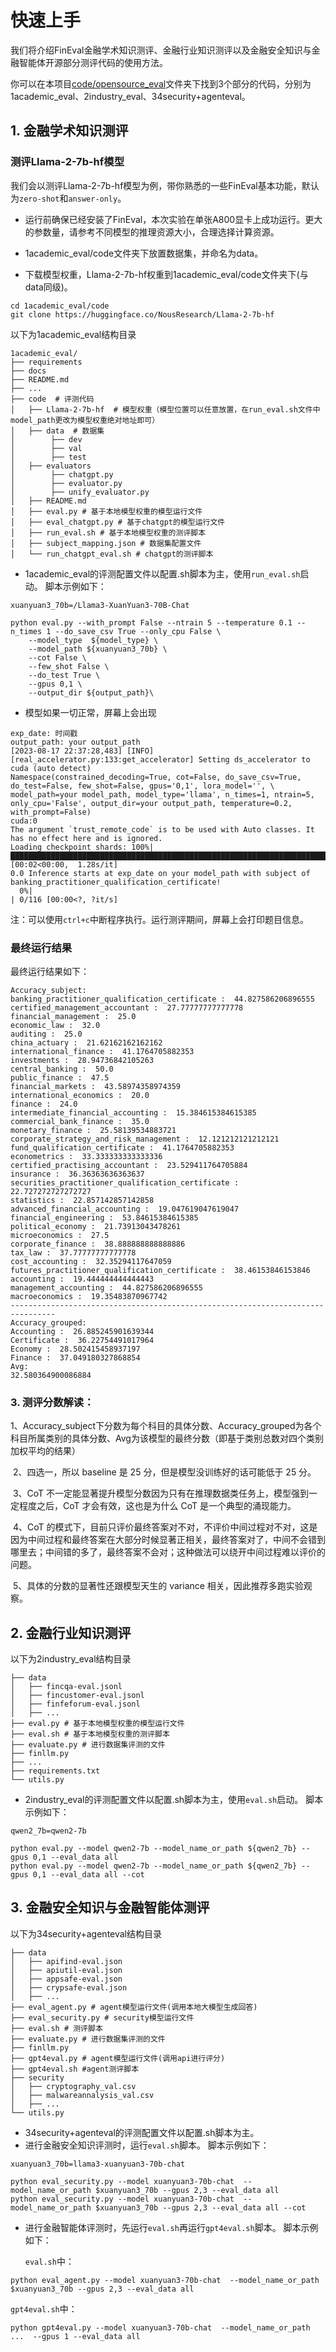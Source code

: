 # 快速上手
我们将介绍FinEval金融学术知识测评、金融行业知识测评以及金融安全知识与金融智能体开源部分测评代码的使用方法。

你可以在本项目[code/opensource_eval](/code/opensource_eval)文件夹下找到3个部分的代码，分别为1academic_eval、2industry_eval、34security+agenteval。

## 1. 金融学术知识测评
### 测评Llama-2-7b-hf模型
我们会以测评Llama-2-7b-hf模型为例，带你熟悉的一些FinEval基本功能，默认为`zero-shot`和`answer-only`。

- 运行前确保已经安装了FinEval，本次实验在单张A800显卡上成功运行。更大的参数量，请参考不同模型的推理资源大小，合理选择计算资源。

- 1academic_eval/code文件夹下放置数据集，并命名为data。

- 下载模型权重，Llama-2-7b-hf权重到1academic_eval/code文件夹下(与data同级)。

```text
cd 1academic_eval/code
git clone https://huggingface.co/NousResearch/Llama-2-7b-hf
```

  以下为1academic_eval结构目录

```text
1academic_eval/
├── requirements
├── docs
├── README.md
├── ...
├── code  # 评测代码
│   ├── Llama-2-7b-hf  # 模型权重（模型位置可以任意放置，在run_eval.sh文件中model_path更改为模型权重绝对地址即可）
│   ├── data  # 数据集
│	     ├── dev 
│	     ├── val 
│	     ├── test
│   ├── evaluators
│	     ├── chatgpt.py
│	     ├── evaluator.py
│	     ├── unify_evaluator.py
│   ├── README.md
│   ├── eval.py # 基于本地模型权重的模型运行文件
│   ├── eval_chatgpt.py # 基于chatgpt的模型运行文件
│   ├── run_eval.sh # 基于本地模型权重的测评脚本
│   ├── subject_mapping.json # 数据集配置文件
│   └── run_chatgpt_eval.sh # chatgpt的测评脚本
```

- 1academic_eval的评测配置文件以配置.sh脚本为主，使用`run_eval.sh`启动。
  脚本示例如下：
```
xuanyuan3_70b=/Llama3-XuanYuan3-70B-Chat

python eval.py --with_prompt False --ntrain 5 --temperature 0.1 --n_times 1 --do_save_csv True --only_cpu False \
    --model_type  ${model_type} \
    --model_path ${xuanyuan3_70b} \
    --cot False \
    --few_shot False \
    --do_test True \
    --gpus 0,1 \
    --output_dir ${output_path}\
```
- 模型如果一切正常，屏幕上会出现

```text
exp_date: 时间戳
output_path: your output_path
[2023-08-17 22:37:28,483] [INFO] [real_accelerator.py:133:get_accelerator] Setting ds_accelerator to cuda (auto detect)
Namespace(constrained_decoding=True, cot=False, do_save_csv=True, do_test=False, few_shot=False, gpus='0,1', lora_model='', \
model_path=your model_path, model_type='llama', n_times=1, ntrain=5, only_cpu='False', output_dir=your output_path, temperature=0.2, with_prompt=False)
cuda:0
The argument `trust_remote_code` is to be used with Auto classes. It has no effect here and is ignored.
Loading checkpoint shards: 100%|█████████████████████████████████████████████████████████████████████████████2/2 [00:02<00:00,  1.28s/it]
0.0 Inference starts at exp_date on your model_path with subject of banking_practitioner_qualification_certificate!
  0%|                                                                                                                                                                                                            | 0/116 [00:00<?, ?it/s]
```

注：可以使用`ctrl+c`中断程序执行。运行测评期间，屏幕上会打印题目信息。

### 最终运行结果

最终运行结果如下：

```text
Accuracy_subject:
banking_practitioner_qualification_certificate :  44.827586206896555
certified_management_accountant :  27.77777777777778
financial_management :  25.0
economic_law :  32.0
auditing :  25.0
china_actuary :  21.62162162162162
international_finance :  41.1764705882353
investments :  28.94736842105263
central_banking :  50.0
public_finance :  47.5
financial_markets :  43.58974358974359
international_economics :  20.0
finance :  24.0
intermediate_financial_accounting :  15.384615384615385
commercial_bank_finance :  35.0
monetary_finance :  25.58139534883721
corporate_strategy_and_risk_management :  12.121212121212121
fund_qualification_certificate :  41.1764705882353
econometrics :  33.333333333333336
certified_practising_accountant :  23.529411764705884
insurance :  36.36363636363637
securities_practitioner_qualification_certificate :  22.727272727272727
statistics :  22.857142857142858
advanced_financial_accounting :  19.047619047619047
financial_engineering :  53.84615384615385
political_economy :  21.73913043478261
microeconomics :  27.5
corporate_finance :  38.888888888888886
tax_law :  37.77777777777778
cost_accounting :  32.35294117647059
futures_practitioner_qualification_certificate :  38.46153846153846
accounting :  19.444444444444443
management_accounting :  44.827586206896555
macroeconomics :  19.35483870967742
--------------------------------------------------------------------------------
Accuracy_grouped:
Accounting :  26.885245901639344
Certificate :  36.22754491017964
Economy :  28.502415458937197
Finance :  37.049180327868854
Avg: 
32.580364900086884
```

### 3. 测评分数解读：

​		1、Accuracy_subject下分数为每个科目的具体分数、Accuracy_grouped为各个科目所属类别的具体分数、Avg为该模型的最终分数（即基于类别总数对四个类别加权平均的结果）

​		2、四选一，所以 baseline 是 25 分，但是模型没训练好的话可能低于 25 分。

​		3、CoT 不一定能显著提升模型分数因为只有在推理数据类任务上，模型强到一定程度之后，CoT 才会有效，这也是为什么 CoT 是一个典型的涌现能力。

​		4、CoT 的模式下，目前只评价最终答案对不对，不评价中间过程对不对，这是因为中间过程和最终答案在大部分时候显著正相关，最终答案对了，中间不会错到哪里去；中间错的多了，最终答案不会对；这种做法可以绕开中间过程难以评价的问题。

​		5、具体的分数的显著性还跟模型天生的 variance 相关，因此推荐多跑实验观察。


## 2. 金融行业知识测评
  以下为2industry_eval结构目录

```text
├── data
│   ├── fincqa-eval.jsonl
│   ├── fincustomer-eval.jsonl
│   ├── finfeforum-eval.jsonl
│   ├── ...
├── eval.py # 基于本地模型权重的模型运行文件
├── eval.sh # 基于本地模型权重的测评脚本
├── evaluate.py # 进行数据集评测的文件
├── finllm.py
├── ...
├── requirements.txt
└── utils.py
```

- 2industry_eval的评测配置文件以配置.sh脚本为主，使用`eval.sh`启动。
  脚本示例如下：
```
qwen2_7b=qwen2-7b

python eval.py --model qwen2-7b --model_name_or_path ${qwen2_7b} --gpus 0,1 --eval_data all
python eval.py --model qwen2-7b --model_name_or_path ${qwen2_7b} --gpus 0,1 --eval_data all --cot
```


## 3. 金融安全知识与金融智能体测评
  以下为34security+agenteval结构目录

```text
├── data
│   ├── apifind-eval.json
│   ├── apiutil-eval.json
│   ├── appsafe-eval.json
│   ├── crypsafe-eval.json
│   ├── ...
├── eval_agent.py # agent模型运行文件(调用本地大模型生成回答)
├── eval_security.py # security模型运行文件
├── eval.sh # 测评脚本
├── evaluate.py # 进行数据集评测的文件
├── finllm.py
├── gpt4eval.py # agent模型运行文件(调用api进行评分)
├── gpt4eval.sh #agent测评脚本
├── security
│   ├── cryptography_val.csv
│   ├── malwareannalysis_val.csv
│   ├── ...
└── utils.py
```

- 34security+agenteval的评测配置文件以配置.sh脚本为主。
- 进行金融安全知识评测时，运行`eval.sh`脚本。
  脚本示例如下：
```
xuanyuan3_70b=llama3-xuanyuan3-70b-chat

python eval_security.py --model xuanyuan3-70b-chat  --model_name_or_path $xuanyuan3_70b --gpus 2,3 --eval_data all 
python eval_security.py --model xuanyuan3-70b-chat  --model_name_or_path $xuanyuan3_70b --gpus 2,3 --eval_data all --cot
```
  
- 进行金融智能体评测时，先运行`eval.sh`再运行`gpt4eval.sh`脚本。
  脚本示例如下：
  
  `eval.sh`中：
```
python eval_agent.py --model xuanyuan3-70b-chat  --model_name_or_path $xuanyuan3_70b --gpus 2,3 --eval_data all
```
  `gpt4eval.sh`中：
```
python gpt4eval.py --model xuanyuan3-70b-chat  --model_name_or_path ...  --gpus 1 --eval_data all
```


